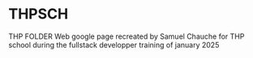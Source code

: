 # THPSCH
THP FOLDER
Web google page recreated by Samuel Chauche for THP school during the fullstack developper training of january 2025

